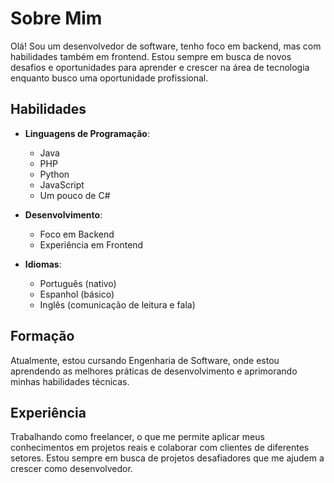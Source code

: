 # Sobre Mim

Olá! Sou um desenvolvedor de software, tenho foco em backend, mas com habilidades também em frontend. Estou sempre em busca de novos desafios e oportunidades para aprender e crescer na área de tecnologia enquanto busco uma oportunidade profissional.

## Habilidades

- **Linguagens de Programação**:
  - Java
  - PHP
  - Python
  - JavaScript
  - Um pouco de C#

- **Desenvolvimento**:
  - Foco em Backend
  - Experiência em Frontend

- **Idiomas**:
  - Português (nativo)
  - Espanhol (básico)
  - Inglês (comunicação de leitura e fala)

## Formação

Atualmente, estou cursando Engenharia de Software, onde estou aprendendo as melhores práticas de desenvolvimento e aprimorando minhas habilidades técnicas.

## Experiência

Trabalhando como freelancer, o que me permite aplicar meus conhecimentos em projetos reais e colaborar com clientes de diferentes setores. Estou sempre em busca de projetos desafiadores que me ajudem a crescer como desenvolvedor.
